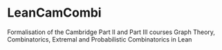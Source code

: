 # LeanCamCombi
Formalisation of the Cambridge Part II and Part III courses Graph Theory, Combinatorics, Extremal and Probabilistic Combinatorics in Lean
